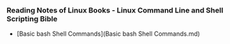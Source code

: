 ### Reading Notes of Linux Books - Linux Command Line and Shell Scripting Bible

- [Basic bash Shell Commands](Basic bash Shell Commands.md)     